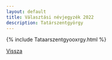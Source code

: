 ```yaml
---
layout: default
title: Választási névjegyzék 2022
description: Tatárszentgyörgy
---
```


{% include Tataarszentgyooxrgy.html %}

[Vissza](./)